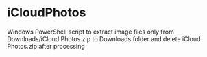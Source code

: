 # iCloudPhotos
Windows PowerShell script to extract image files only from Downloads/iCloud Photos.zip to Downloads folder and delete iCloud Photos.zip after processing
